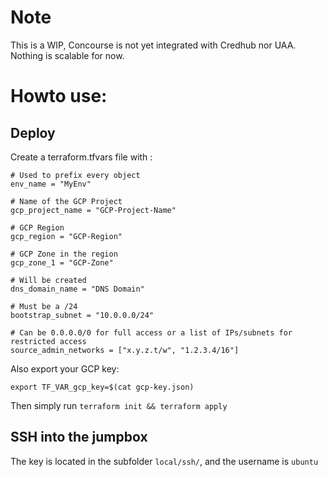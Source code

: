 # Note
This is a WIP, Concourse is not yet integrated with Credhub nor UAA.
Nothing is scalable for now.

# Howto use:
## Deploy
Create a terraform.tfvars file with :
```
# Used to prefix every object
env_name = "MyEnv"

# Name of the GCP Project
gcp_project_name = "GCP-Project-Name"

# GCP Region
gcp_region = "GCP-Region"

# GCP Zone in the region
gcp_zone_1 = "GCP-Zone"

# Will be created
dns_domain_name = "DNS Domain"

# Must be a /24
bootstrap_subnet = "10.0.0.0/24"

# Can be 0.0.0.0/0 for full access or a list of IPs/subnets for restricted access
source_admin_networks = ["x.y.z.t/w", "1.2.3.4/16"] 

```

Also export your GCP key:
```
export TF_VAR_gcp_key=$(cat gcp-key.json)
```

Then simply run `terraform init && terraform apply`

## SSH into the jumpbox
The key is located in the subfolder `local/ssh/`, and the username is `ubuntu`
